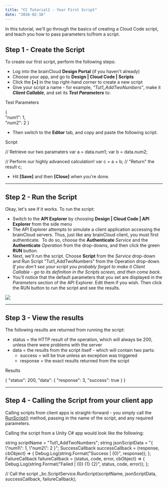 ```yaml
---
title: "CC Tutorial1 - Your First Script"
date: "2016-02-16"
---
```


In this tutorial, we'll go through the basics of creating a Cloud Code script, and teach you how to pass parameters to/from a script.

## Step 1 - Create the Script

To create our first script, perform the following steps:

- Log into the brainCloud **Design Portal** (if you haven't already)
- Choose your app, and go to **Design | Cloud Code | Scripts**
- Click the **\[+\]** in the top right-hand corner to create a new script
- Give your script a name - for example, _"Tut1\_AddTwoNumbers"_, make it **_Client Callable_**, and set its _**Test Parameters**_ to:

Test Parameters

{   
    "num1": 1,   
    "num2": 2 
} 

- Then switch to the **Editor** tab, and copy and paste the following script.

Script

// Retrieve our two paramaters 
var a = data.num1; 
var b = data.num2;
 
// Perform our highly advanced calculation!
var c = a + b; 
// "Return" the result 
c; 

- Hit **\[Save\]** and then **\[Close\]** when you're done.

* * *

## Step 2 - Run the Script

Okay, let's see if it works. To run the script:

- Switch to the **API Explorer** by choosing **Design | Cloud Code | API Explorer** from the side menu
- The API Explorer attempts to simulate a client application accessing the brainCloud servers. Thus, just like any brainCloud client, you must first authenticate.  To do so, choose the **Authenticate** _Service_ and the **Authenticate** _Operation_ from the drop-downs, and then click the green **RUN** button.
- Next, we'll run the script. Choose **Script** from the _Service_ drop-down and Run Script "Tut1\_AddTwoNumbers" from the Operation drop-down. _If you don't see your script you probably forgot to make it Client Callable - go to its definition in the Scripts screen, and then come back._
- You'll notice that the default parameters that you set are displayed in the _Parameters_ section of the API Explorer. Edit them if you wish. Then click the RUN button to run the script and see the results.

[![](images/Tut1_API_Explorer-1024x572.png)](images/Tut1_API_Explorer.png)

* * *

## Step 3 - View the results

The following results are returned from running the script:

- status = the HTTP result of the operation, which will always be 200, unless there were problems with the server
- data = the results from the script itself - which will contain two parts:
    - success = will be true unless an exception was triggered
    - response = the exact results returned from the script

Results

{  "status": 200,  "data": {   "response": 3,   "success": true  } }

* * *

## Step 4 - Calling the Script from your client app

Calling scripts from client apps is straight-forward - you simply call the [RunScript()](/api/capi/script/runscript) method, passing in the name of the script, and any required parameters.

Calling the script from a Unity C# app would look like the following:

string scriptName = "Tut1\_AddTwoNumbers";
string jsonScriptData = "{ \\"num1\\": 1, \\"num2\\": 2 }";
SuccessCallback successCallback = (response, cbObject) =>
{
    Debug.Log(string.Format("Success | {0}", response));
};
FailureCallback failureCallback = (status, code, error, cbObject) =>
{
    Debug.Log(string.Format("Failed | {0}  {1}  {2}", status, code, error));
};

// Call the script 
\_bc.ScriptService.RunScript(scriptName, jsonScriptData, successCallback, failureCallback);
